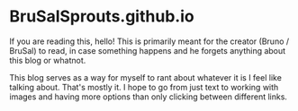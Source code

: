 # BruSalSprouts.github.io
If you are reading this, hello! This is primarily meant for the creator (Bruno / BruSal) to read, in case something happens and he forgets 
anything about this blog or whatnot. 

This blog serves as a way for myself to rant about whatever it is I feel like talking about.
That's mostly it.
I hope to go from just text to working with images and having more options than only clicking between different links.
